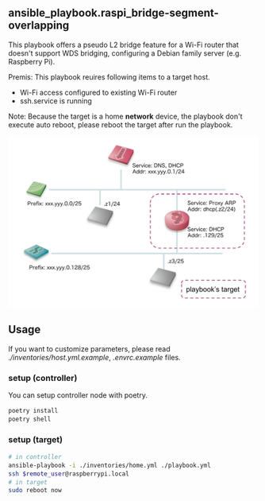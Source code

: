 ansible_playbook.raspi_bridge-segment-overlapping
---
This playbook offers a pseudo L2 bridge feature for a Wi-Fi router that doesn't support WDS bridging, configuring a Debian family server (e.g. Raspberry Pi).

Premis: This playbook reuires following items to a target host.

* Wi-Fi access configured to existing Wi-Fi router
* ssh.service is running

Note: Because the target is a home **network** device, the playbook don't execute auto reboot, please reboot the target after run the playbook.

![target network](images/target-network.png)

## Usage

If you want to customize parameters, please read *./inventories/host.yml.example*, *.envrc.example* files.

### setup (controller)
You can setup controller node with poetry.

```sh
poetry install
poetry shell
```

### setup (target)

```sh
# in controller
ansible-playbook -i ./inventories/home.yml ./playbook.yml
ssh $remote_user@raspberrypi.local
# in target
sudo reboot now
```
